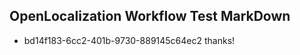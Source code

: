 ## OpenLocalization Workflow Test MarkDown
* bd14f183-6cc2-401b-9730-889145c64ec2 thanks!

<!--HONumber=Jul16_HO4-->


